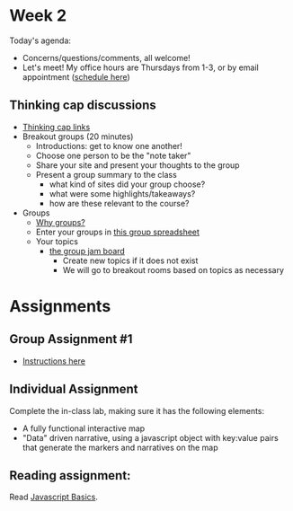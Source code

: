 # Week 2

Today's agenda:

- Concerns/questions/comments, all welcome!
- Let's meet! My office hours are Thursdays from 1-3, or by email appointment ([schedule here](https://calendly.com/yohda/officehours))

## Thinking cap discussions

- [Thinking cap links](https://github.com/yohman/21S-DH151/discussions/13)
- Breakout groups (20 minutes)
	- Introductions: get to know one another!
	- Choose one person to be the "note taker"
	- Share your site and present your thoughts to the group
	- Present a group summary to the class
		- what kind of sites did your group choose?
		- what were some highlights/takeaways?
		- how are these relevant to the course?
- Groups
	- [Why groups?](https://yohman.github.io/21S-DH151/Weeks/Week02/W02-Lecture.slides.html)
	- Enter your groups in [this group spreadsheet](https://docs.google.com/spreadsheets/d/1P9Edoi7gKL5whivv-8EdFTo2H0skGl4ykgS3mCVIYjI/edit?usp=sharing)
	- Your topics
		- [the group jam board](https://jamboard.google.com/d/16tgI6r7Fgs0P4EkbPV6KiZ2OoNLbYOwV6czVDDTFUWw/viewer)
			- Create new topics if it does not exist
			- We will go to breakout rooms based on topics as necessary

# Assignments

## Group Assignment #1
- [Instructions here](https://github.com/yohman/21S-DH151/blob/staging/Group%20Assignments/GroupAssignment1.md)

## Individual Assignment

Complete the in-class lab, making sure it has the following elements:

- A fully functional interactive map
- "Data" driven narrative, using a javascript object with key:value pairs that generate the markers and narratives on the map

## Reading assignment:

Read [Javascript Basics](https://geobgu.xyz/web-mapping2/javascript-basics.html). 

